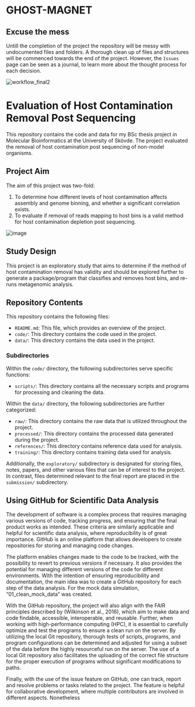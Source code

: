 # GHOST-MAGNET
## Excuse the mess
Untill the completion of the project the repository will be messy with undocumented files and folders. A thorough clean up of files and structures will be commenced towards the end of the project.
However, the `Issues` page can be seen as a journal, to learn more about the thought process for each decision.



![workflow_final2](https://github.com/ndreey/ghost-magnet/assets/72344166/764b5951-d6f6-4fd3-b9e5-f56642bf4cf0)


# Evaluation of Host Contamination Removal Post Sequencing

This repository contains the code and data for my BSc thesis project in Molecular Bioinformatics at the University of Skövde. The project evaluated the removal of host contamination post sequencing of non-model organisms.

## Project Aim

The aim of this project was two-fold:

1. To determine how different levels of host contamination affects assembly and genome binning, and whether a significant correlation exists.
2. To evaluate if removal of reads mapping to host bins is a valid method for host contamination depletion post sequencing.


![image](https://github.com/ndreey/ghost-magnet/assets/72344166/234b0e6f-b582-441b-99f0-809a2b30d2e7)


## Study Design

This project is an exploratory study that aims to determine if the method of host contamination removal has validity and should be explored further to generate a package/program that classifies and removes host bins, and re-runs metagenomic analysis.

## Repository Contents

This repository contains the following files:

- `README.md`: This file, which provides an overview of the project.
- `code/`: This directory contains the code used in the project.
- `data/`: This directory contains the data used in the project.

### Subdirectories

Within the `code/` directory, the following subdirectories serve specific functions:

- `scripts/`: This directory contains all the necessary scripts and programs for processing and cleaning the data.

Within the `data/` directory, the following subdirectories are further categorized:

- `raw/`: This directory contains the raw data that is utilized throughout the project.
- `processed/`: This directory contains the processed data generated during the project.
- `references/`: This directory contains reference data used for analysis.
- `training/`: This directory contains training data used for analysis.

Additionally, the `exploratory/` subdirectory is designated for storing files, notes, papers, and other various files that can be of interest to the project. In contrast, files determined relevant to the final report are placed in the `submission/` subdirectory.
 
## Using GitHub for Scientific Data Analysis

The development of software is a complex process that requires managing various versions of code, tracking progress, and ensuring that the final product works as intended. These criteria are similarly applicable and helpful for scientific data analysis, where reproducibility is of great importance. GitHub is an online platform that allows developers to create repositories for storing and managing code changes. 

The platform enables changes made to the code to be tracked, with the possibility to revert to previous versions if necessary. It also provides the potential for managing different versions of the code for different environments. With the intention of ensuring reproducibility and documentation, the main idea was to create a GitHub repository for each step of the data analysis. For the mock data simulation, “01_clean_mock_data” was created. 

With the GitHub repository, the project will also align with the FAIR principles described by (Wilkinson et al., 2016), which aim to make data and code findable, accessible, interoperable, and reusable. Further, when working with high-performance computing (HPC), it is essential to carefully optimize and test the programs to ensure a clean run on the server. By utilizing the local Git repository, thorough tests of scripts, programs, and program configurations can be determined and adjusted for using a subset of the data before the highly resourceful run on the server. The use of a local Git repository also facilitates the uploading of the correct file structure for the proper execution of programs without significant modifications to paths. 

Finally, with the use of the issue feature on GitHub, one can track, report and resolve problems or tasks related to the project. The feature is helpful for collaborative development, where multiple contributors are involved in different aspects. Nonetheless



